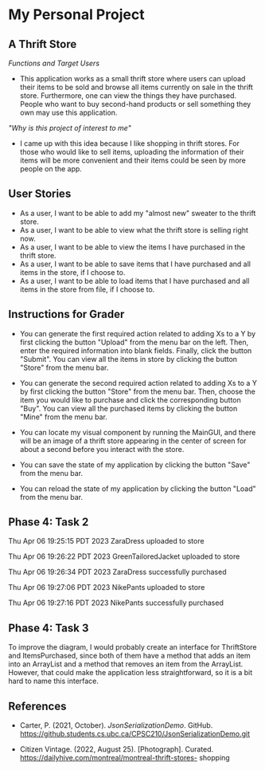 # My Personal Project

## A Thrift Store


 *Functions and Target Users*
- This application works as a small thrift store where users can upload their items to be sold and browse all items 
currently on sale in the thrift store. Furthermore, one can view the things they have purchased. People who want to buy
second-hand products or sell something they own may use this application.


*"Why is this project of interest to me"*
- I came up with this idea because I like shopping in thrift stores. For those who would like to sell items, uploading
the information of their items will be more convenient and their items could be seen by more people on the app.

## User Stories
- As a user, I want to be able to add my "almost new" sweater to the thrift store.
- As a user, I want to be able to view what the thrift store is selling right now.
- As a user, I want to be able to view the items I have purchased in the thrift store.
- As a user, I want to be able to save items that I have purchased and all items in the store, if I choose to.
- As a user, I want to be able to load items that I have purchased and all items in the store from file, if I choose to.

## Instructions for Grader

- You can generate the first required action related to adding Xs to a Y by first clicking the button "Upload" from the 
menu bar on the left. Then, enter the required information into blank fields. Finally, click the button "Submit". You 
can view all the items in store by clicking the button "Store" from the menu bar.

- You can generate the second required action related to adding Xs to a Y by first clicking the button "Store" from the
menu bar. Then, choose the item you would like to purchase and click the corresponding button "Buy". You can view all 
the purchased items by clicking the button "Mine" from the menu bar.

- You can locate my visual component by running the MainGUI, and there will be an image of a thrift store appearing in 
the center of screen for about a second before you interact with the store.

- You can save the state of my application by clicking the button "Save" from the menu bar.

- You can reload the state of my application by clicking the button "Load" from the menu bar.

## Phase 4: Task 2

Thu Apr 06 19:25:15 PDT 2023
ZaraDress uploaded to store

Thu Apr 06 19:26:22 PDT 2023
GreenTailoredJacket uploaded to store

Thu Apr 06 19:26:34 PDT 2023
ZaraDress successfully purchased

Thu Apr 06 19:27:06 PDT 2023
NikePants uploaded to store

Thu Apr 06 19:27:16 PDT 2023
NikePants successfully purchased

## Phase 4: Task 3
To improve the diagram, I would probably create an interface for ThriftStore and ItemsPurchased, since both of them have 
a method that adds an item into an ArrayList and a method that removes an item from the ArrayList. However, that could 
make the application less straightforward, so it is a bit hard to name this interface.

## References
- Carter, P. (2021, October). *JsonSerializationDemo*. GitHub. 
https://github.students.cs.ubc.ca/CPSC210/JsonSerializationDemo.git

- Citizen Vintage. (2022, August 25). [Photograph]. Curated. https://dailyhive.com/montreal/montreal-thrift-stores-
shopping